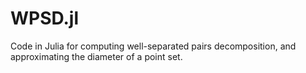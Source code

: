 # WPSD.jl
Code in Julia for computing well-separated pairs decomposition, and approximating the diameter of a point set.
